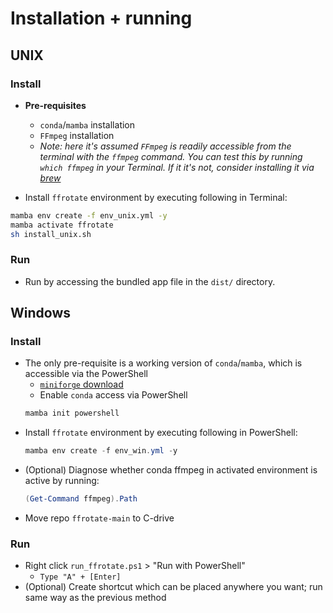 # Installation + running
## UNIX
### Install
* **Pre-requisites** 
    - `conda`/`mamba` installation
    - `FFmpeg` installation
    - *Note: here it's assumed `FFmpeg` is readily accessible from the terminal with the `ffmpeg` command. You can test this by running `which ffmpeg` in your Terminal. If it it's not, consider installing it via [brew](https://brew.sh/)* 

* Install `ffrotate` environment by executing following in Terminal:
```sh
mamba env create -f env_unix.yml -y
mamba activate ffrotate
sh install_unix.sh
```

### Run
* Run by accessing the bundled app file in the `dist/` directory.

## Windows
### Install
* The only pre-requisite is a working version of `conda`/`mamba`, which is accessible via the PowerShell
    - [`miniforge` download](https://conda-forge.org/download/)
    - Enable `conda` access via PowerShell
    ```ps1
    mamba init powershell
    ```
* Install `ffrotate` environment by executing following in PowerShell:
    ```ps1
    mamba env create -f env_win.yml -y    
    ```
* (Optional) Diagnose whether conda ffmpeg in activated environment is active by running: 
    ```ps1
    (Get-Command ffmpeg).Path
    ```
* Move repo `ffrotate-main` to C-drive
### Run
* Right click `run_ffrotate.ps1` > "Run with PowerShell"
    - `Type "A" + [Enter]`
* (Optional) Create shortcut which can be placed anywhere you want; run same way as the previous method